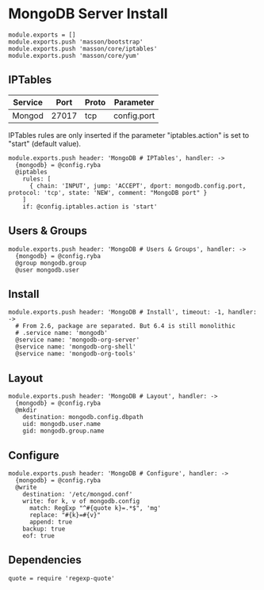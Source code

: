 
# MongoDB Server Install

    module.exports = []
    module.exports.push 'masson/bootstrap'
    module.exports.push 'masson/core/iptables'
    module.exports.push 'masson/core/yum'

## IPTables

| Service       | Port  | Proto | Parameter       |
|---------------|-------|-------|-----------------|
| Mongod        | 27017 |  tcp  |  config.port    |

IPTables rules are only inserted if the parameter "iptables.action" is set to
"start" (default value).

    module.exports.push header: 'MongoDB # IPTables', handler: ->
      {mongodb} = @config.ryba
      @iptables
        rules: [
          { chain: 'INPUT', jump: 'ACCEPT', dport: mongodb.config.port, protocol: 'tcp', state: 'NEW', comment: "MongoDB port" }
        ]
        if: @config.iptables.action is 'start'

## Users & Groups

    module.exports.push header: 'MongoDB # Users & Groups', handler: ->
      {mongodb} = @config.ryba
      @group mongodb.group
      @user mongodb.user

## Install

    module.exports.push header: 'MongoDB # Install', timeout: -1, handler: ->
      # From 2.6, package are separated. But 6.4 is still monolithic
      # .service name: 'mongodb'
      @service name: 'mongodb-org-server'
      @service name: 'mongodb-org-shell'
      @service name: 'mongodb-org-tools'

## Layout

    module.exports.push header: 'MongoDB # Layout', handler: ->
      {mongodb} = @config.ryba
      @mkdir
        destination: mongodb.config.dbpath
        uid: mongodb.user.name
        gid: mongodb.group.name


## Configure

    module.exports.push header: 'MongoDB # Configure', handler: ->
      {mongodb} = @config.ryba
      @write
        destination: '/etc/mongod.conf'
        write: for k, v of mongodb.config
          match: RegExp "^#{quote k}=.*$", 'mg'
          replace: "#{k}=#{v}"
          append: true
        backup: true
        eof: true

## Dependencies

    quote = require 'regexp-quote'
